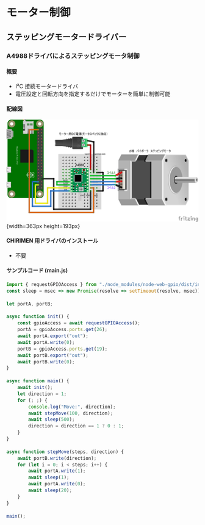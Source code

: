 # モーター制御

## ステッピングモータードライバー

### A4988ドライバによるステッピングモータ制御

#### 概要

* I²C 接続モータードライバ
* 電圧設定と回転方向を指定するだけでモーターを簡単に制御可能

#### 配線図

![](./Schematic.png "schematic"){width=363px height=193px}

#### CHIRIMEN 用ドライバのインストール

- 不要

#### サンプルコード (main.js)

```javascript
import { requestGPIOAccess } from "./node_modules/node-web-gpio/dist/index.js";
const sleep = msec => new Promise(resolve => setTimeout(resolve, msec));

let portA, portB;

async function init() {
    const gpioAccess = await requestGPIOAccess();
    portA = gpioAccess.ports.get(26);
    await portA.export("out");
    await portA.write(0);
    portB = gpioAccess.ports.get(19);
    await portB.export("out");
    await portB.write(0);
}

async function main() {
    await init();
    let direction = 1;
    for (; ;) {
        console.log("Move:", direction);
        await stepMove(100, direction);
        await sleep(500);
        direction = direction == 1 ? 0 : 1;
    }
}

async function stepMove(steps, direction) {
    await portB.write(direction);
    for (let i = 0; i < steps; i++) {
        await portA.write(1);
        await sleep(1);
        await portA.write(0);
        await sleep(20);
    }
}

main();
```
